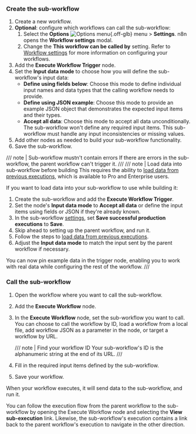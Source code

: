 ### Create the sub-workflow

1. Create a new workflow.
1. **Optional**: configure which workflows can call the sub-workflow:
	1. Select the **Options** <span class="inline-image">![Options menu](/_images/common-icons/three-dot-options-menu.png){.off-glb}</span> menu > **Settings**. n8n opens the **Workflow settings** modal.
	1. Change the **This workflow can be called by** setting.	Refer to [Workflow settings](/workflows/settings/) for more information on configuring your workflows.
1. Add the **Execute Workflow Trigger** node.
1. Set the **Input data mode** to choose how you will define the sub-workflow's input data:
	* **Define using fields below**: Choose this mode to define individual input names and data types that the calling workflow needs to provide.
	* **Define using JSON example**: Choose this mode to provide an example JSON object that demonstrates the expected input items and their types.
	* **Accept all data**: Choose this mode to accept all data unconditionally. The sub-workflow won't define any required input items. This sub-workflow must handle any input inconsistencies or missing values.
1. Add other nodes as needed to build your sub-workflow functionality.
1. Save the sub-workflow.

/// note | Sub-workflow mustn't contain errors
If there are errors in the sub-workflow, the parent workflow can't trigger it.
///
/// note | Load data into sub-workflow before building
This requires the ability to [load data from previous executions](/workflows/executions/debug/), which is available to Pro and Enterprise users.

If you want to load data into your sub-workflow to use while building it:

1. Create the sub-workflow and add the **Execute Workflow Trigger**. 
1. Set the node's **Input data mode** to **Accept all data** or define the input items using fields or JSON if they're already known.
1. In the sub-workflow [settings](/workflows/settings/), set **Save successful production executions** to **Save**. 
1. Skip ahead to setting up the parent workflow, and run it.
1. Follow the steps to [load data from previous executions](/workflows/executions/debug/).
1. Adjust the **Input data mode** to match the input sent by the parent workflow if necessary.

You can now pin example data in the trigger node, enabling you to work with real data while configuring the rest of the workflow.
///


### Call the sub-workflow

1. Open the workflow where you want to call the sub-workflow.
1. Add the **Execute Workflow** node.
1. In the **Execute Workflow** node, set the sub-workflow you want to call. You can choose to call the workflow by ID, load a workflow from a local file, add workflow JSON as a parameter in the node, or target a workflow by URL.

    /// note | Find your workflow ID
    Your sub-workflow's ID is the alphanumeric string at the end of its URL.
    ///

1. Fill in the required input items defined by the sub-workflow.
1. Save your workflow.

When your workflow executes, it will send data to the sub-workflow, and run it.

You can follow the execution flow from the parent workflow to the sub-workflow by opening the Execute Workflow node and selecting the **View sub-execution** link. Likewise, the sub-workflow's execution contains a link back to the parent workflow's execution to navigate in the other direction.
